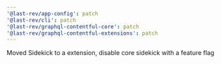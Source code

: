 ```yaml
---
'@last-rev/app-config': patch
'@last-rev/cli': patch
'@last-rev/graphql-contentful-core': patch
'@last-rev/graphql-contentful-extensions': patch
---
```


Moved Sidekick to a extension, disable core sidekick with a feature flag

